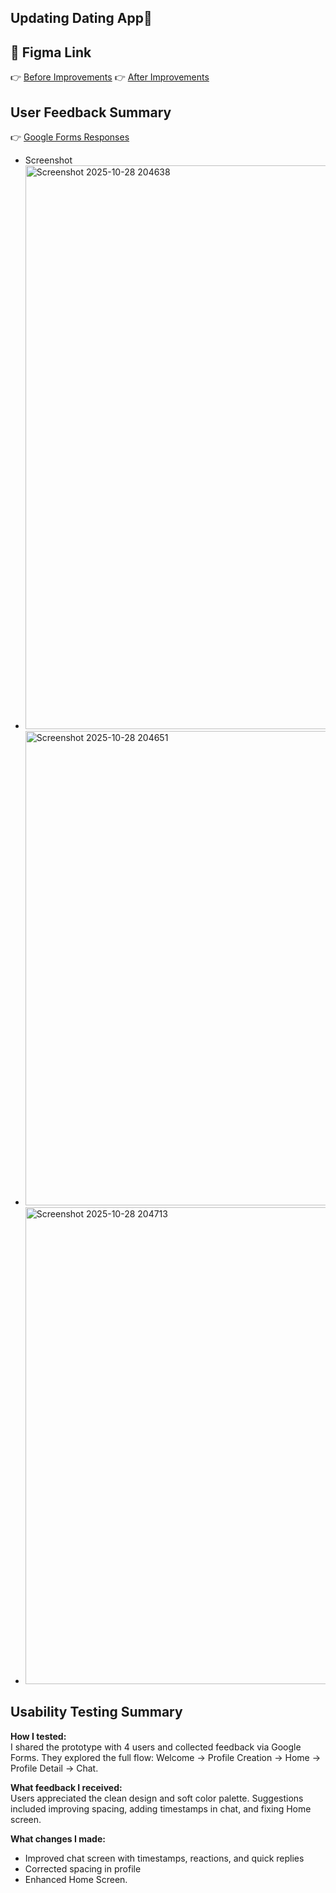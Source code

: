 ## Updating Dating App💞

## 🔗 Figma Link
👉 [Before Improvements](https://www.figma.com/file/your-before-link](https://www.figma.com/design/dssPYXH1m9mnNSttn8zB9x/Modern-Dating-app?node-id=0-1&t=CLd17gJvg9oOtWZD-1))  
👉 [After Improvements](https://www.figma.com/file/your-after-link](https://www.figma.com/design/1ZVCJWOSZ5DodpcESsaTBJ/Updated-Dating-App?node-id=4-2&t=ZgantZFrBar6uasb-1))

## User Feedback Summary  
👉 [Google Forms Responses](https://forms.gle/EyoD6Dxidvgek1pW7](https://forms.gle/EyoD6Dxidvgek1pW7))  
- Screenshot
- <img width="1919" height="902" alt="Screenshot 2025-10-28 204638" src="https://github.com/user-attachments/assets/692d2507-f33d-494a-9d9b-08621eeef260" />
- <img width="992" height="759" alt="Screenshot 2025-10-28 204651" src="https://github.com/user-attachments/assets/e78684c4-4f85-4011-88b4-fc63ea678cc2" />
- <img width="1027" height="763" alt="Screenshot 2025-10-28 204713" src="https://github.com/user-attachments/assets/29b0cdfe-5145-43ae-864e-bd518165f502" />


## Usability Testing Summary

**How I tested:**  
I shared the prototype with 4 users and collected feedback via Google Forms. They explored the full flow: Welcome → Profile Creation → Home → Profile Detail → Chat.

**What feedback I received:**  
Users appreciated the clean design and soft color palette. Suggestions included improving spacing, adding timestamps in chat, and fixing Home screen.

**What changes I made:**   
- Improved chat screen with timestamps, reactions, and quick replies  
- Corrected spacing in profile
- Enhanced Home Screen.

